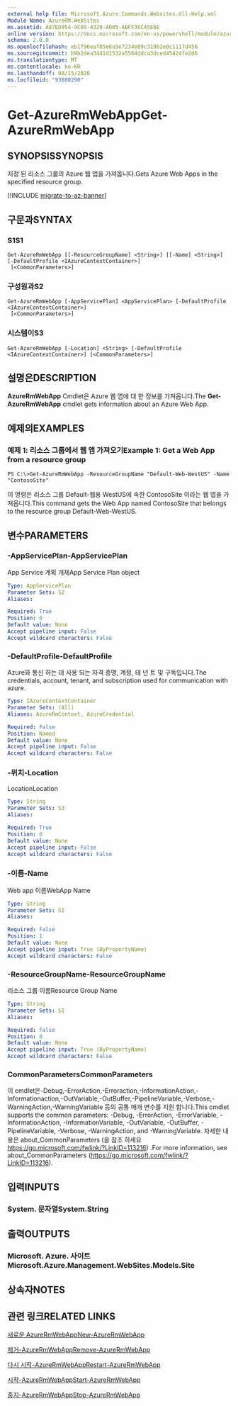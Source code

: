 ```yaml
---
external help file: Microsoft.Azure.Commands.Websites.dll-Help.xml
Module Name: AzureRM.WebSites
ms.assetid: A87ED954-9C09-4329-A005-ABFF36C45E6E
online version: https://docs.microsoft.com/en-us/powershell/module/azurerm.websites/get-azurermwebapp
schema: 2.0.0
ms.openlocfilehash: eb1f96eaf85e6a5e7234e09c319b2e0c1117d456
ms.sourcegitcommit: b9b2dea3441d1532a5564ddca3dced45424fe2d6
ms.translationtype: MT
ms.contentlocale: ko-KR
ms.lasthandoff: 08/15/2020
ms.locfileid: "93880290"
---
```

# <span data-ttu-id="1706b-101">Get-AzureRmWebApp</span><span class="sxs-lookup"><span data-stu-id="1706b-101">Get-AzureRmWebApp</span></span>

## <span data-ttu-id="1706b-102">SYNOPSIS</span><span class="sxs-lookup"><span data-stu-id="1706b-102">SYNOPSIS</span></span>
<span data-ttu-id="1706b-103">지정 된 리소스 그룹의 Azure 웹 앱을 가져옵니다.</span><span class="sxs-lookup"><span data-stu-id="1706b-103">Gets Azure Web Apps in the specified resource group.</span></span>

[!INCLUDE [migrate-to-az-banner](../../includes/migrate-to-az-banner.md)]

## <span data-ttu-id="1706b-104">구문과</span><span class="sxs-lookup"><span data-stu-id="1706b-104">SYNTAX</span></span>

### <span data-ttu-id="1706b-105">S1</span><span class="sxs-lookup"><span data-stu-id="1706b-105">S1</span></span>
```
Get-AzureRmWebApp [[-ResourceGroupName] <String>] [[-Name] <String>] [-DefaultProfile <IAzureContextContainer>]
 [<CommonParameters>]
```

### <span data-ttu-id="1706b-106">구성원과</span><span class="sxs-lookup"><span data-stu-id="1706b-106">S2</span></span>
```
Get-AzureRmWebApp [-AppServicePlan] <AppServicePlan> [-DefaultProfile <IAzureContextContainer>]
 [<CommonParameters>]
```

### <span data-ttu-id="1706b-107">시스템이</span><span class="sxs-lookup"><span data-stu-id="1706b-107">S3</span></span>
```
Get-AzureRmWebApp [-Location] <String> [-DefaultProfile <IAzureContextContainer>] [<CommonParameters>]
```

## <span data-ttu-id="1706b-108">설명은</span><span class="sxs-lookup"><span data-stu-id="1706b-108">DESCRIPTION</span></span>
<span data-ttu-id="1706b-109">**AzureRmWebApp** Cmdlet은 Azure 웹 앱에 대 한 정보를 가져옵니다.</span><span class="sxs-lookup"><span data-stu-id="1706b-109">The **Get-AzureRmWebApp** cmdlet gets information about an Azure Web App.</span></span>

## <span data-ttu-id="1706b-110">예제의</span><span class="sxs-lookup"><span data-stu-id="1706b-110">EXAMPLES</span></span>

### <span data-ttu-id="1706b-111">예제 1: 리소스 그룹에서 웹 앱 가져오기</span><span class="sxs-lookup"><span data-stu-id="1706b-111">Example 1: Get a Web App from a resource group</span></span>
```
PS C:\>Get-AzureRmWebApp -ResourceGroupName "Default-Web-WestUS" -Name "ContosoSite"
```

<span data-ttu-id="1706b-112">이 명령은 리소스 그룹 Default-웹용 WestUS에 속한 ContosoSite 이라는 웹 앱을 가져옵니다.</span><span class="sxs-lookup"><span data-stu-id="1706b-112">This command gets the Web App named ContosoSite that belongs to the resource group Default-Web-WestUS.</span></span>

## <span data-ttu-id="1706b-113">변수</span><span class="sxs-lookup"><span data-stu-id="1706b-113">PARAMETERS</span></span>

### <span data-ttu-id="1706b-114">-AppServicePlan</span><span class="sxs-lookup"><span data-stu-id="1706b-114">-AppServicePlan</span></span>
<span data-ttu-id="1706b-115">App Service 계획 개체</span><span class="sxs-lookup"><span data-stu-id="1706b-115">App Service Plan object</span></span>

```yaml
Type: AppServicePlan
Parameter Sets: S2
Aliases: 

Required: True
Position: 0
Default value: None
Accept pipeline input: False
Accept wildcard characters: False
```

### <span data-ttu-id="1706b-116">-DefaultProfile</span><span class="sxs-lookup"><span data-stu-id="1706b-116">-DefaultProfile</span></span>
<span data-ttu-id="1706b-117">Azure와 통신 하는 데 사용 되는 자격 증명, 계정, 테 넌 트 및 구독입니다.</span><span class="sxs-lookup"><span data-stu-id="1706b-117">The credentials, account, tenant, and subscription used for communication with azure.</span></span>

```yaml
Type: IAzureContextContainer
Parameter Sets: (All)
Aliases: AzureRmContext, AzureCredential

Required: False
Position: Named
Default value: None
Accept pipeline input: False
Accept wildcard characters: False
```

### <span data-ttu-id="1706b-118">-위치</span><span class="sxs-lookup"><span data-stu-id="1706b-118">-Location</span></span>
<span data-ttu-id="1706b-119">Location</span><span class="sxs-lookup"><span data-stu-id="1706b-119">Location</span></span>

```yaml
Type: String
Parameter Sets: S3
Aliases: 

Required: True
Position: 0
Default value: None
Accept pipeline input: False
Accept wildcard characters: False
```

### <span data-ttu-id="1706b-120">-이름</span><span class="sxs-lookup"><span data-stu-id="1706b-120">-Name</span></span>
<span data-ttu-id="1706b-121">Web app 이름</span><span class="sxs-lookup"><span data-stu-id="1706b-121">WebApp Name</span></span>

```yaml
Type: String
Parameter Sets: S1
Aliases: 

Required: False
Position: 1
Default value: None
Accept pipeline input: True (ByPropertyName)
Accept wildcard characters: False
```

### <span data-ttu-id="1706b-122">-ResourceGroupName</span><span class="sxs-lookup"><span data-stu-id="1706b-122">-ResourceGroupName</span></span>
<span data-ttu-id="1706b-123">리소스 그룹 이름</span><span class="sxs-lookup"><span data-stu-id="1706b-123">Resource Group Name</span></span>

```yaml
Type: String
Parameter Sets: S1
Aliases: 

Required: False
Position: 0
Default value: None
Accept pipeline input: True (ByPropertyName)
Accept wildcard characters: False
```

### <span data-ttu-id="1706b-124">CommonParameters</span><span class="sxs-lookup"><span data-stu-id="1706b-124">CommonParameters</span></span>
<span data-ttu-id="1706b-125">이 cmdlet은-Debug,-ErrorAction,-Erroraction,-InformationAction,-Informationaction,-OutVariable,-OutBuffer,-PipelineVariable,-Verbose,-WarningAction,-WarningVariable 등의 공통 매개 변수를 지원 합니다.</span><span class="sxs-lookup"><span data-stu-id="1706b-125">This cmdlet supports the common parameters: -Debug, -ErrorAction, -ErrorVariable, -InformationAction, -InformationVariable, -OutVariable, -OutBuffer, -PipelineVariable, -Verbose, -WarningAction, and -WarningVariable.</span></span> <span data-ttu-id="1706b-126">자세한 내용은 about_CommonParameters (을 참조 하세요 https://go.microsoft.com/fwlink/?LinkID=113216) .</span><span class="sxs-lookup"><span data-stu-id="1706b-126">For more information, see about_CommonParameters (https://go.microsoft.com/fwlink/?LinkID=113216).</span></span>

## <span data-ttu-id="1706b-127">입력</span><span class="sxs-lookup"><span data-stu-id="1706b-127">INPUTS</span></span>

### <span data-ttu-id="1706b-128">System. 문자열</span><span class="sxs-lookup"><span data-stu-id="1706b-128">System.String</span></span>

## <span data-ttu-id="1706b-129">출력</span><span class="sxs-lookup"><span data-stu-id="1706b-129">OUTPUTS</span></span>

### <span data-ttu-id="1706b-130">Microsoft. Azure. 사이트</span><span class="sxs-lookup"><span data-stu-id="1706b-130">Microsoft.Azure.Management.WebSites.Models.Site</span></span>

## <span data-ttu-id="1706b-131">상속자</span><span class="sxs-lookup"><span data-stu-id="1706b-131">NOTES</span></span>

## <span data-ttu-id="1706b-132">관련 링크</span><span class="sxs-lookup"><span data-stu-id="1706b-132">RELATED LINKS</span></span>

[<span data-ttu-id="1706b-133">새로운 AzureRmWebApp</span><span class="sxs-lookup"><span data-stu-id="1706b-133">New-AzureRmWebApp</span></span>](./New-AzureRmWebApp.md)

[<span data-ttu-id="1706b-134">제거-AzureRmWebApp</span><span class="sxs-lookup"><span data-stu-id="1706b-134">Remove-AzureRmWebApp</span></span>](./Remove-AzureRmWebApp.md)

[<span data-ttu-id="1706b-135">다시 시작-AzureRmWebApp</span><span class="sxs-lookup"><span data-stu-id="1706b-135">Restart-AzureRmWebApp</span></span>](./Restart-AzureRmWebApp.md)

[<span data-ttu-id="1706b-136">시작-AzureRmWebApp</span><span class="sxs-lookup"><span data-stu-id="1706b-136">Start-AzureRmWebApp</span></span>](./Start-AzureRmWebApp.md)

[<span data-ttu-id="1706b-137">중지-AzureRmWebApp</span><span class="sxs-lookup"><span data-stu-id="1706b-137">Stop-AzureRmWebApp</span></span>](./Stop-AzureRmWebApp.md)


